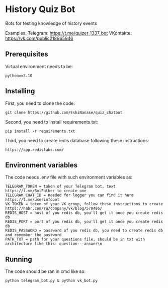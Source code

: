 # History Quiz Bot

Bots for testing knowledge of history events

Examples:
Telegram: https://t.me/quizer_1337_bot
VKontakte: https://vk.com/public218965946

## Prerequisites

Virtual environment needs to be:

```
python==3.10
```
## Installing

First, you need to clone the code:

```
git clone https://github.com/EshiNanase/quiz_chatbot
```
Second, you need to install requirements.txt:

```
pip install -r requirements.txt
```
Third, you need to create redis database following these instructions:
```
https://app.redislabs.com/
```
## Environment variables

The code needs .env file with such environment variables as:

```
TELEGRAM_TOKEN = token of your Telegram bot, text https://t.me/BotFather to create one
TELEGRAM_CHAT_ID = needed for logger you can find it here https://t.me/userinfobot
VK_TOKEN = token of your VK group, follow these instructions to create https://habr.com/ru/company/vk/blog/570486/
REDIS_HOST = host of you redis db, you'll get it once you create redis db
REDIS_PORT = port of you redis db, you'll get it once you create redis db
REDIS_PASSWORD = password of you redis db, you need to create redis db and remember the password
PATH_TXT = path for your questions file, should be in txt with architecture like this: question---answer\n
```
## Running

The code should be ran in cmd like so:

```
python telegram_bot.py & python vk_bot.py
```